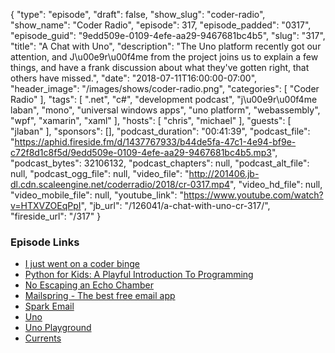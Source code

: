 {
  "type": "episode",
  "draft": false,
  "show_slug": "coder-radio",
  "show_name": "Coder Radio",
  "episode": 317,
  "episode_padded": "0317",
  "episode_guid": "9edd509e-0109-4efe-aa29-9467681bc4b5",
  "slug": "317",
  "title": "A Chat with Uno",
  "description": "The Uno platform recently got our attention, and J\u00e9r\u00f4me from the project joins us to explain a few things, and have a frank discussion about what they've gotten right, that others have missed.",
  "date": "2018-07-11T16:00:00-07:00",
  "header_image": "/images/shows/coder-radio.png",
  "categories": [
    "Coder Radio"
  ],
  "tags": [
    ".net",
    "c#",
    "development podcast",
    "j\u00e9r\u00f4me laban",
    "mono",
    "universal windows apps",
    "uno platform",
    "webassembly",
    "wpf",
    "xamarin",
    "xaml"
  ],
  "hosts": [
    "chris",
    "michael"
  ],
  "guests": [
    "jlaban"
  ],
  "sponsors": [],
  "podcast_duration": "00:41:39",
  "podcast_file": "https://aphid.fireside.fm/d/1437767933/b44de5fa-47c1-4e94-bf9e-c72f8d1c8f5d/9edd509e-0109-4efe-aa29-9467681bc4b5.mp3",
  "podcast_bytes": 32106132,
  "podcast_chapters": null,
  "podcast_alt_file": null,
  "podcast_ogg_file": null,
  "video_file": "http://201406.jb-dl.cdn.scaleengine.net/coderradio/2018/cr-0317.mp4",
  "video_hd_file": null,
  "video_mobile_file": null,
  "youtube_link": "https://www.youtube.com/watch?v=HTXVZOEqPpI",
  "jb_url": "/126041/a-chat-with-uno-cr-317/",
  "fireside_url": "/317"
}


### Episode Links

  * [I just went on a coder binge](https://pastebin.com/pw6pdDKF "I just went on a coder binge")
  * [Python for Kids: A Playful Introduction To Programming](https://www.amazon.com/Python-Kids-Playful-Introduction-Programming/dp/1593274076 "Python for Kids: A Playful Introduction To Programming")
  * [No Escaping an Echo Chamber](https://pastebin.com/inQ1A7Dc "No Escaping an Echo Chamber")
  * [Mailspring - The best free email app](https://getmailspring.com/ "Mailspring - The best free email app")
  * [Spark Email](https://sparkmailapp.com/features "Spark Email")
  * [Uno](http://platform.uno/ "Uno")
  * [Uno Playground](http://platform.uno/Playground/index.html "Uno Playground")
  * [Currents](https://www.digitalocean.com/currents/june-2018/ "Currents")


